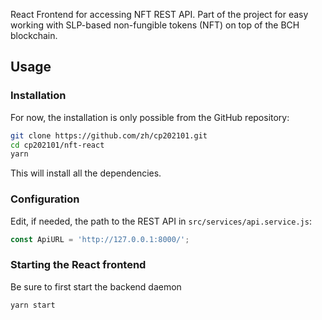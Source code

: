 React Frontend for accessing NFT REST API. Part of the project for easy working with SLP-based non-fungible tokens (NFT) on top of the BCH blockchain.

## Usage

### Installation

For now, the installation is only possible from the GitHub repository:

```sh
git clone https://github.com/zh/cp202101.git
cd cp202101/nft-react
yarn
```

This will install all the dependencies.

### Configuration

Edit, if needed, the path to the REST API in `src/services/api.service.js`:

```js
const ApiURL = 'http://127.0.0.1:8000/';
```

### Starting the React frontend

Be sure to first start the backend daemon


```sh
yarn start
```